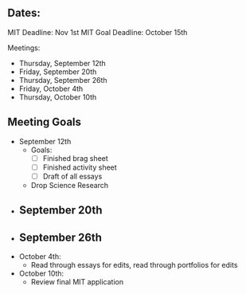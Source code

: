## Dates:

MIT Deadline: Nov 1st
MIT Goal Deadline: October 15th

Meetings:
- Thursday, September 12th
- Friday, September 20th
- Thursday, September 26th
- Friday, October 4th
- Thursday, October 10th

## Meeting Goals

- September 12th
	- Goals:
		- [ ] Finished brag sheet
		- [ ] Finished activity sheet
		- [ ] Draft of all essays
	- Drop Science Research
- September 20th
	- 
- September 26th
	- 
- October 4th:
	- Read through essays for edits, read through portfolios for edits
- October 10th:
	- Review final MIT application